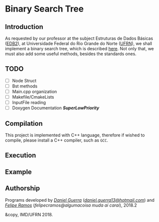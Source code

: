 # Binary Search Tree

## Introduction

As requested by our professor at the subject Estruturas de Dados Básicas ([EDB2](https://sigaa.ufrn.br/sigaa/public/departamento/componentes.jsf)), at Universidade Federal do Rio Grande do Norte ([UFRN](https://ufrn.com.br)), we shall implement a binary search tree, which is described [here](https://en.wikipedia.org/wiki/Binary_search_tree). Not only that, we must also add some useful methods, besides the standards ones.

## TODO

- [ ] Node Struct
- [ ] Bst methods
- [ ] Main.cpp organization
- [ ] Makefile/CmakeLists
- [ ] InputFile reading
- [ ] Doxygen Documentation ***SuperLowPriority***

## Compilation

This project is implemented with C++ language, therefore if wished to compile, please install a C++ compiler, such as `GCC`.

## Execution


## Example


## Authorship

Programs developed by [_Daniel Guerra_](https://github.com/Codigos-de-Guerra) (*daniel.guerra13@hotmail.com*) and [_Felipe Ramos_](https://github.com/FelipeCRamos) (*felipecramos@algumacoisa muda aí carai*), 2018.2

&copy, IMD/UFRN 2018. 
